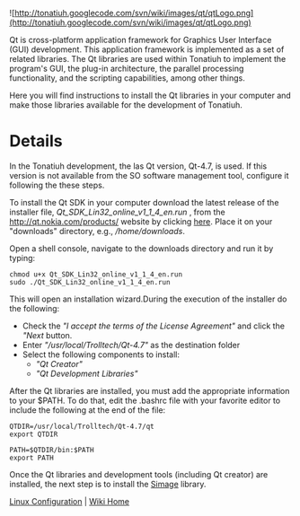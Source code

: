 ![http://tonatiuh.googlecode.com/svn/wiki/images/qt/qtLogo.png](http://tonatiuh.googlecode.com/svn/wiki/images/qt/qtLogo.png)

Qt is cross-platform application framework for Graphics User Interface (GUI) development. This application framework is implemented as a set of related libraries. The Qt libraries are used within Tonatiuh to implement the program's GUI, the plug-in architecture, the parallel processing functionality, and the scripting capabilities, among other things.

Here you will find instructions to install the Qt libraries in your computer and make those libraries available for the development of Tonatiuh.

# Details #

In the Tonatiuh development, the las Qt version, Qt-4.7, is used. If this version is not available from the SO software management tool, configure it following the these steps.

To install the Qt SDK in your computer download the latest release of the installer file, _Qt\_SDK\_Lin32\_online\_v1\_1\_4\_en.run_ , from the http://qt.nokia.com/products/ website by clicking [here](http://qt.nokia.com/downloads/sdk-linux-x11-32bit-cpp). Place it on your "downloads" directory, e.g., _/home/downloads_.

Open a shell console, navigate to the downloads directory and run it by typing:
```
chmod u+x Qt_SDK_Lin32_online_v1_1_4_en.run
sudo ./Qt_SDK_Lin32_online_v1_1_4_en.run
```

This will open an installation wizard.During the execution of the installer do the following:
  * Check the _"I accept the terms of the License Agreement"_ and click the _"Next_ button.
  * Enter _"/usr/local/Trolltech/Qt-4.7"_ as the destination folder
  * Select the following components to install:
    * _"Qt Creator"_
    * _"Qt Development Libraries"_

After the Qt libraries are installed, you must add the appropriate information to your $PATH. To do that, edit the .bashrc file with your favorite editor to include the following at the end of the file:
```
QTDIR=/usr/local/Trolltech/Qt-4.7/qt
export QTDIR

PATH=$QTDIR/bin:$PATH
export PATH

```

Once the Qt libraries and development tools (including Qt creator) are installed, the next step is to install the [Simage](InstallingSimageForLinux.md) library.


[Linux Configuration](InstallingForLinux.md) | [Wiki Home](http://code.google.com/p/tonatiuh/w/list)